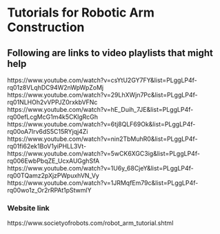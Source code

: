 <h1>Tutorials for Robotic Arm Construction</h1>
<h2>Following are links to video playlists that might help</h2>
https://www.youtube.com/watch?v=csYtU2GY7FY&list=PLggLP4f-rq01z8VLqhDC94W2nWpWpZoMj<br>
https://www.youtube.com/watch?v=29LhXWjn7Pc&list=PLggLP4f-rq01NLHOh2vVPPJZ0rxkbVFNc<br>
https://www.youtube.com/watch?v=hE_Duih_7JE&list=PLggLP4f-rq00efLcgMcG1m4k5CKlgRcGh<br>
https://www.youtube.com/watch?v=6tj8QLF69Ok&list=PLggLP4f-rq00oA7lrv6dS5C15RYjqj4Zi<br>
https://www.youtube.com/watch?v=nin2TbMuhR0&list=PLggLP4f-rq01fi62ek1BoV1yiPHLL3Vt-<br>
https://www.youtube.com/watch?v=5wCK6XGC3ig&list=PLggLP4f-rq006EwbPbqZE_UcxAUGghSfA<br>
https://www.youtube.com/watch?v=1U6y_68CjeY&list=PLggLP4f-rq00TQamz2pXjzPWpuxhVN_Vy<br>
https://www.youtube.com/watch?v=1JRMqfEm79c&list=PLggLP4f-rq00wo1z_Or2rRPAt1pStwmlY<br>
<h3>Website link</h3>
https://www.societyofrobots.com/robot_arm_tutorial.shtml
